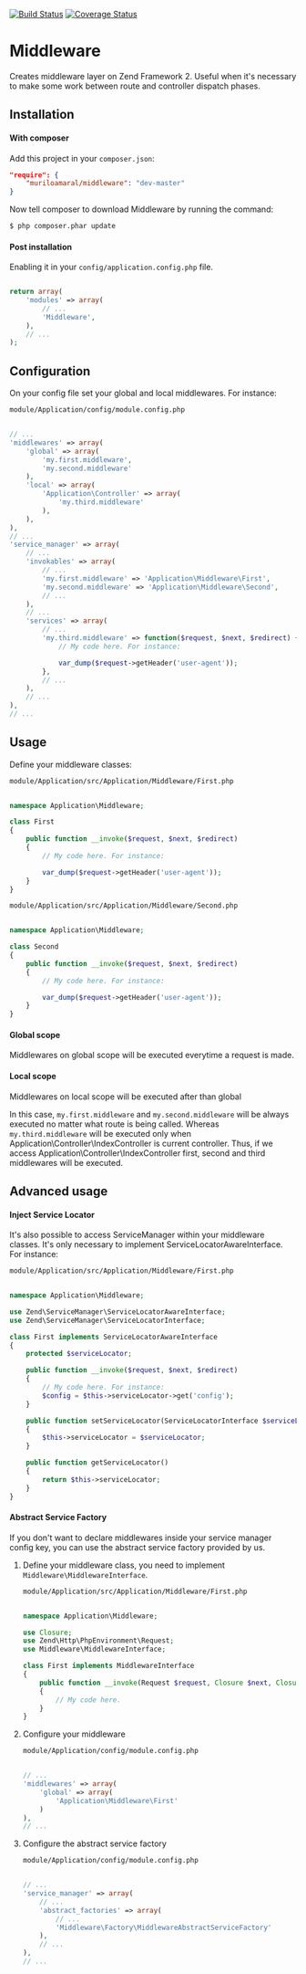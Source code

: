 [![Build Status](https://travis-ci.org/muriloacs/Middleware.svg?branch=master)](https://travis-ci.org/muriloacs/Middleware) [![Coverage Status](https://coveralls.io/repos/muriloacs/Middleware/badge.svg?branch=master)](https://coveralls.io/r/muriloacs/Middleware?branch=master)

Middleware
============

Creates middleware layer on Zend Framework 2. Useful when it's necessary to make some work
between route and controller dispatch phases.

Installation
------------

#### With composer

Add this project in your `composer.json`:

```json
"require": {
    "muriloamaral/middleware": "dev-master"
}
```

Now tell composer to download Middleware by running the command:

```bash
$ php composer.phar update
```

#### Post installation

Enabling it in your `config/application.config.php` file.

```php

return array(
    'modules' => array(
        // ...
        'Middleware',
    ),
    // ...
);
```

Configuration
-------------

On your config file set your global and local middlewares. For instance:

```bash
module/Application/config/module.config.php
```
```php

// ...
'middlewares' => array(
    'global' => array(
        'my.first.middleware',
        'my.second.middleware'
    ),
    'local' => array(
        'Application\Controller' => array(
            'my.third.middleware'        
        ),
    ),
),
// ...
'service_manager' => array(
    // ...
    'invokables' => array(
        // ...
        'my.first.middleware' => 'Application\Middleware\First',
        'my.second.middleware' => 'Application\Middleware\Second',
        // ...
    ),
    // ...
    'services' => array(
        // ...
        'my.third.middleware' => function($request, $next, $redirect) {
            // My code here. For instance:

            var_dump($request->getHeader('user-agent'));
        },
        // ...
    ),
    // ...
),
// ...
```

Usage
-----

Define your middleware classes:

```bash
module/Application/src/Application/Middleware/First.php
```
```php

namespace Application\Middleware;

class First
{
    public function __invoke($request, $next, $redirect)
    {
        // My code here. For instance:

        var_dump($request->getHeader('user-agent'));
    }
}
```
```bash
module/Application/src/Application/Middleware/Second.php
```
```php

namespace Application\Middleware;

class Second
{
    public function __invoke($request, $next, $redirect)
    {
        // My code here. For instance:

        var_dump($request->getHeader('user-agent'));
    }
}
```

#### Global scope
Middlewares on global scope will be executed everytime a request is made.

#### Local scope
Middlewares on local scope will be executed after than global

In this case, `my.first.middleware` and `my.second.middleware`  will be always executed no matter what route is being called. Whereas `my.third.middleware` will be executed only when
Application\Controller\IndexController is current controller. Thus, if we access Application\Controller\IndexController first, second and third middlewares will be executed.


Advanced usage
--------------

#### Inject Service Locator

It's also possible to access ServiceManager within your middleware classes. It's only necessary to implement ServiceLocatorAwareInterface. For instance:

```bash
module/Application/src/Application/Middleware/First.php
```
```php

namespace Application\Middleware;

use Zend\ServiceManager\ServiceLocatorAwareInterface;
use Zend\ServiceManager\ServiceLocatorInterface;

class First implements ServiceLocatorAwareInterface
{
    protected $serviceLocator;

    public function __invoke($request, $next, $redirect)
    {
        // My code here. For instance:
        $config = $this->serviceLocator->get('config');
    }

    public function setServiceLocator(ServiceLocatorInterface $serviceLocator)
    {
        $this->serviceLocator = $serviceLocator;
    }

    public function getServiceLocator()
    {
        return $this->serviceLocator;
    }
}
```

#### Abstract Service Factory

If you don't want to declare middlewares inside your service manager config key, you can use the abstract service factory provided by us.

1. Define your middleware class, you need to implement `Middleware\MiddlewareInterface`.
    ```bash
    module/Application/src/Application/Middleware/First.php
    ```
    ```php

    namespace Application\Middleware;
    
    use Closure;
    use Zend\Http\PhpEnvironment\Request;
    use Middleware\MiddlewareInterface;
    
    class First implements MiddlewareInterface
    {
        public function __invoke(Request $request, Closure $next, Closure $redirect)
        {
            // My code here.
        }
    }
    ```

2. Configure your middleware
    ```bash
    module/Application/config/module.config.php
    ```
    ```php

    // ...
    'middlewares' => array(
        'global' => array(
            'Application\Middleware\First'
        )
    ),
    // ...
    ```

3. Configure the abstract service factory
    ```bash
    module/Application/config/module.config.php
    ```
    ```php

    // ...
    'service_manager' => array(
        // ...
        'abstract_factories' => array(
            // ...
            'Middleware\Factory\MiddlewareAbstractServiceFactory'
        ),
        // ...
    ),
    // ...
    ```
    